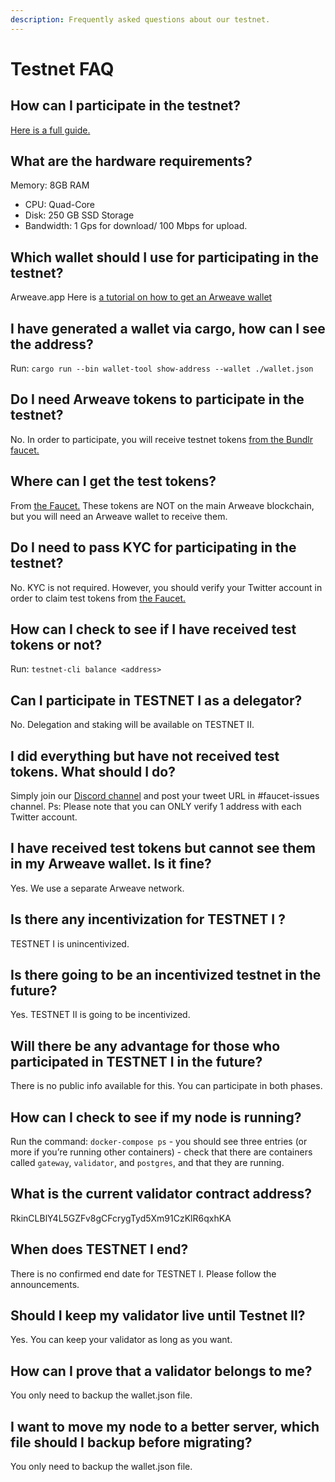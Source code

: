```yaml
---
description: Frequently asked questions about our testnet.
---
```


# Testnet FAQ

## How can I participate in the testnet?

[Here is a full guide.](/learn/setup-validator-node)

## What are the hardware requirements?

Memory: 8GB RAM

-   CPU: Quad-Core
-   Disk: 250 GB SSD Storage
-   Bandwidth: 1 Gps for download/ 100 Mbps for upload.

## Which wallet should I use for participating in the testnet?

Arweave.app
Here is [a tutorial on how to get an Arweave wallet](/hands-on/tutorials/arweave-wallet)

## I have generated a wallet via cargo, how can I see the address?

Run: `cargo run --bin wallet-tool show-address --wallet ./wallet.json`

## Do I need Arweave tokens to participate in the testnet?

No. In order to participate, you will receive testnet tokens [from the Bundlr faucet.](https://bundlr.network/faucet)

## Where can I get the test tokens?

From [the Faucet.](https://bundlr.network/faucet) These tokens are NOT on the main Arweave blockchain, but you will need an Arweave wallet to receive them.

## Do I need to pass KYC for participating in the testnet?

No. KYC is not required.
However, you should verify your Twitter account in order to claim test tokens
from [the Faucet.](https://bundlr.network/faucet)

## How can I check to see if I have received test tokens or not?

Run: `testnet-cli balance <address>`

## Can I participate in TESTNET I as a delegator?

No. Delegation and staking will be available on TESTNET II.

## I did everything but have not received test tokens. What should I do?

Simply join our [Discord channel](https://discord.gg/bundlr) and post your tweet URL in #faucet-issues channel.
Ps: Please note that you can ONLY verify 1 address with each Twitter account.

## I have received test tokens but cannot see them in my Arweave wallet. Is it fine?

Yes. We use a separate Arweave network.

## Is there any incentivization for TESTNET I ?

TESTNET I is unincentivized.

## Is there going to be an incentivized testnet in the future?

Yes. TESTNET II is going to be incentivized.

## Will there be any advantage for those who participated in TESTNET I in the future?

There is no public info available for this. You can participate in both phases.

## How can I check to see if my node is running?

Run the command: `docker-compose ps` - you should see three entries (or more if you’re running other containers) - check that there are containers called `gateway`, `validator`, and `postgres`, and that they are running.

## What is the current validator contract address?

RkinCLBlY4L5GZFv8gCFcrygTyd5Xm91CzKlR6qxhKA

## When does TESTNET I end?

There is no confirmed end date for TESTNET I. Please follow the announcements.

## Should I keep my validator live until Testnet II?

Yes. You can keep your validator as long as you want.

## How can I prove that a validator belongs to me?

You only need to backup the wallet.json file.

## I want to move my node to a better server, which file should I backup before migrating?

You only need to backup the wallet.json file.
